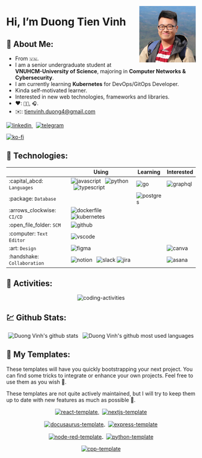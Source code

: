 <img align="right"
src="https://raw.githubusercontent.com/DuckyMomo20012/DuckyMomo20012/main/assets/avatar.jpg"
height="150px" width="150px" alt="Duong Vinh avatar" title="Hi, nice to meet
you! 🤖"/>

# Hi, I’m Duong Tien Vinh

## :unicorn: About Me:

- From `🇻🇳`.
- I am a senior undergraduate student at <b>VNUHCM-University of Science</b>,
  majoring in <b>Computer Networks & Cybersecurity</b>.
- I am currently learning <b>Kubernetes</b> for DevOps/GitOps Developer.
- Kinda self-motivated learner.
- Interested in new web technologies, frameworks and libraries.
- :heart:: `👨‍💻`, `🎧️`.
- :envelope:: tienvinh.duong4@gmail.com

<a href="https://www.linkedin.com/in/duong-tien-vinh">
    <img src="https://cdn.jsdelivr.net/gh/devicons/devicon/icons/linkedin/linkedin-original.svg" height="32px" width="32px" alt="linkedin" title="My LinkedIn profile"/>
</a>
&nbsp;
<a href="https://t.me/duckymomo20012">
    <img src="https://user-images.githubusercontent.com/64480713/181579009-2851ced3-3ef9-4008-84c7-7f222c37c25b.svg" height="32px" width="32px" alt="telegram" title="My Telegram account"/>
</a>

[![ko-fi](https://ko-fi.com/img/githubbutton_sm.svg)](https://ko-fi.com/A0A5LMNAU)

## :robot: Technologies:

<table>
    <thead>
        <tr>
            <th></th>
            <th>Using</th>
            <th>Learning</th>
            <th>Interested</th>
        </tr>
    </thead>
    <tbody>
        <tr>
            <td>:capital_abcd: <code>Languages</code></td>
            <td>
                <img src="https://cdn.jsdelivr.net/gh/devicons/devicon/icons/javascript/javascript-original.svg" height="32px" alt="javascript" title="Javascript"/>
                &nbsp;
                <img src="https://cdn.jsdelivr.net/gh/devicons/devicon/icons/python/python-original.svg" height="32px" alt="python" title="Python"/>
                &nbsp;
                <img src="https://cdn.jsdelivr.net/gh/devicons/devicon/icons/typescript/typescript-original.svg" height="32px" alt="typescript" title="Typescript"/>
            </td>
            <td>
                <img src="https://cdn.jsdelivr.net/gh/devicons/devicon/icons/go/go-original.svg" height="32px" alt="go" title="Go"/>
            </td>
            <td>
                <img src="https://cdn.jsdelivr.net/gh/devicons/devicon/icons/graphql/graphql-plain.svg" height="32px" alt="graphql" title="GraphQL"/>
            </td>
        </tr>
        <tr>
            <td>:package: <code>Database</code></td>
            <td>
                <!-- <img src="https://cdn.jsdelivr.net/gh/devicons/devicon/icons/mongodb/mongodb-original.svg" height="32px" alt="mongodb" title="MongoDB"/>
                &nbsp; -->
            </td>
            <td>
                <img src="https://cdn.jsdelivr.net/gh/devicons/devicon/icons/postgresql/postgresql-original-wordmark.svg" height="32px" alt="postgres" title="Postgres"/>
            </td>
            <td>
            </td>
        </tr>
        <tr>
            <td>:arrows_clockwise: <code>CI/CD</code></td>
            <td>
                <img src="https://cdn.jsdelivr.net/gh/devicons/devicon/icons/docker/docker-original.svg" height="32px" alt="dockerfile" title="Docker"/>
                <!-- &nbsp;
                <img src="https://cdn.jsdelivr.net/gh/devicons/devicon/icons/circleci/circleci-plain-wordmark.svg" height="32px" alt="circleci" title="CircleCI"/> -->
                &nbsp;
                <img src="https://user-images.githubusercontent.com/64480713/213927246-c4deafeb-67cb-4fca-8829-576dfbbfdd3a.svg" height="32px" alt="kubernetes" title="Kubernetes"/>
            </td>
            <td>
            </td>
            <td>
            </td>
        </tr>
        <tr>
            <td>:open_file_folder: <code>SCM</code></td>
            <td>
                <img src="https://cdn.jsdelivr.net/gh/devicons/devicon/icons/github/github-original.svg" height="32px" alt="github" title="Github"/>
            </td>
            <td>
            </td>
            <td>
            </td>
        </tr>
        <tr>
            <td>:computer: <code>Text Editor</code></td>
            <td>
                <img src="https://cdn.jsdelivr.net/gh/devicons/devicon/icons/vscode/vscode-original.svg" height="32px" alt="vscode" title="VSCode"/>
            </td>
            <td>
            </td>
            <td>
            </td>
        </tr>
        <tr>
            <td>:art: <code>Design</code></td>
            <td>
                <img src="https://cdn.jsdelivr.net/gh/devicons/devicon/icons/figma/figma-original.svg" height="32px" alt="figma" title="Figma"/>
            </td>
            <td>
            </td>
            <td>
                <img src="https://cdn.jsdelivr.net/gh/devicons/devicon/icons/canva/canva-original.svg" height="32px" alt="canva" title="Canva"/>
            </td>
        </tr>
        <tr>
            <td>:handshake: <code>Collaboration</code></td>
            <td>
                <img src="https://user-images.githubusercontent.com/64480713/181582754-02447383-0a9b-4f40-8bb1-5b14b41f8c60.svg" height="32px" alt="notion" title="Notion"/>
                &nbsp;
                <!-- Source: https://atlassian.design/resources/logo-library -->
                <!-- <img src="https://user-images.githubusercontent.com/64480713/213927197-8c896829-476c-4ad7-b19c-1edff6cb2ad4.svg" height="32px" alt="trello" title="Trello"/>
                &nbsp; -->
                <img src="https://cdn.jsdelivr.net/gh/devicons/devicon/icons/slack/slack-original.svg" height="32px" alt="slack" title="Slack"/>
                <!-- Source: https://atlassian.design/resources/logo-library -->
                <img src="https://user-images.githubusercontent.com/64480713/213927110-4ce88d77-e5ea-4806-961d-0ef0166d5978.svg" height="32px" alt="jira" title="Jira"/>
            </td>
            <td>
            </td>
            <td>
                <!-- Source: https://asana.com/brand -->
                <img src="https://user-images.githubusercontent.com/64480713/213927473-5c444e3a-ecbe-4a54-aee6-fefc593760e8.svg" height="32px" alt="asana" title="Asana"/>
            </td>
        </tr>
    </tbody>
</table>

## :crab: Activities:

<p align="center">
    <img
    src="https://wakatime.com/share/@duckymomo20012/e8e15f75-bcf6-4111-85a6-be6d337a7891.svg"
    height="80%" width="80%" alt="coding-activities" title="My Coding Activities"/>
</p>

## :chart: Github Stats:

<!-- Light Mode:
    - title_color= #FFB2BA
    - text_color= #ECE0E0
    - icon_color= #E8C08F
    - bg_color= #524344

    Top Languages config:
    - layout=compact
    - langs_count=10 -->

<!-- Dark Mode:
    - title_color= #B7C4FF
    - text_color= #E4E1E6
    - icon_color= #E5BAD9
    - bg_color= #45464F

    Top Languages config:
    - layout=compact
    - langs_count=10 -->

<p align="center">
    <picture>
        <source media="(prefers-color-scheme: dark)" srcset="https://duckymomo20012-github-readme-stats.vercel.app/api?username=DuckyMomo20012&show_icons=true&title_color=FFB2BA&text_color=ECE0E0&icon_color=E8C08F&bg_color=524344" alt="Duong Vinh's github stats" title="My statistics">
        <img align="center" src="https://duckymomo20012-github-readme-stats.vercel.app/api?username=DuckyMomo20012&show_icons=true&title_color=B7C4FF&text_color=E4E1E6&icon_color=E5BAD9&bg_color=45464F" alt="Duong Vinh's github stats" title="My statistics"/>
    </picture>
    &nbsp;
    <picture>
        <source media="(prefers-color-scheme: dark)" srcset="https://duckymomo20012-github-readme-stats.vercel.app/api/top-langs/?username=DuckyMomo20012&layout=compact&langs_count=10&&title_color=FFB2BA&text_color=ECE0E0&icon_color=E8C08F&bg_color=524344" alt="Duong Vinh's github most used languages" title="My most used languages">
        <img align="center" src="https://duckymomo20012-github-readme-stats.vercel.app/api/top-langs/?username=DuckyMomo20012&layout=compact&langs_count=10&&title_color=B7C4FF&text_color=E4E1E6&icon_color=E5BAD9&bg_color=45464F" alt="Duong Vinh's github most used languages" title="My most used languages"/>
    </picture>
</p>

## :whale: My Templates:

These templates will have you quickly bootstrapping your next project. You can
find some tricks to integrate or enhance your own projects. Feel free to use
them as you wish 🥰.

These templates are not quite actively maintained, but I will try to keep them
up to date with new features as much as possible 🌱.

<p align="center">
    <a href="https://github.com/DuckyMomo20012/react-template">
      <picture>
          <source media="(prefers-color-scheme: dark)" srcset="https://duckymomo20012-github-readme-stats.vercel.app/api/pin/?username=DuckyMomo20012&repo=react-template&title_color=FFB2BA&text_color=ECE0E0&icon_color=E8C08F&bg_color=524344" alt="react-template" title="React Template">
          <img align="center" src="https://duckymomo20012-github-readme-stats.vercel.app/api/pin/?username=DuckyMomo20012&repo=react-template&title_color=B7C4FF&text_color=E4E1E6&icon_color=E5BAD9&bg_color=45464F" alt="react-template" title="React Template"/>
      </picture>
    </a>
    &nbsp;
    <a href="https://github.com/DuckyMomo20012/nextjs-template">
        <picture>
            <source media="(prefers-color-scheme: dark)" srcset="https://duckymomo20012-github-readme-stats.vercel.app/api/pin/?username=DuckyMomo20012&repo=nextjs-template&title_color=FFB2BA&text_color=ECE0E0&icon_color=E8C08F&bg_color=524344" alt="nextjs-template" title="NextJS Template">
            <img align="center" src="https://duckymomo20012-github-readme-stats.vercel.app/api/pin/?username=DuckyMomo20012&repo=nextjs-template&title_color=B7C4FF&text_color=E4E1E6&icon_color=E5BAD9&bg_color=45464F" alt="nextjs-template" title="NextJS Template"/>
        </picture>
    </a>
</p>

<p align="center">
    <a href="https://github.com/DuckyMomo20012/docusaurus-template">
        <picture>
            <source media="(prefers-color-scheme: dark)" srcset="https://duckymomo20012-github-readme-stats.vercel.app/api/pin/?username=DuckyMomo20012&repo=docusaurus-template&title_color=FFB2BA&text_color=ECE0E0&icon_color=E8C08F&bg_color=524344" alt="docusaurus-template" title="Docusaurus Template">
            <img align="center" src="https://duckymomo20012-github-readme-stats.vercel.app/api/pin/?username=DuckyMomo20012&repo=docusaurus-template&title_color=B7C4FF&text_color=E4E1E6&icon_color=E5BAD9&bg_color=45464F" alt="docusaurus-template" title="Docusaurus Template"/>
        </picture>
    </a>
    &nbsp;
    <a href="https://github.com/DuckyMomo20012/express-template">
        <picture>
            <source media="(prefers-color-scheme: dark)" srcset="https://duckymomo20012-github-readme-stats.vercel.app/api/pin/?username=DuckyMomo20012&repo=express-template&title_color=FFB2BA&text_color=ECE0E0&icon_color=E8C08F&bg_color=524344" alt="express-template" title="ExpressJS Template">
            <img align="center" src="https://duckymomo20012-github-readme-stats.vercel.app/api/pin/?username=DuckyMomo20012&repo=express-template&title_color=B7C4FF&text_color=E4E1E6&icon_color=E5BAD9&bg_color=45464F" alt="express-template" title="ExpressJS Template"/>
        </picture>
    </a>
</p>

<p align="center">
    <a href="https://github.com/DuckyMomo20012/node-red-template">
        <picture>
            <source media="(prefers-color-scheme: dark)" srcset="https://duckymomo20012-github-readme-stats.vercel.app/api/pin/?username=DuckyMomo20012&repo=node-red-template&title_color=FFB2BA&text_color=ECE0E0&icon_color=E8C08F&bg_color=524344" alt="node-red-template" title="Node-RED Template">
            <img align="center" src="https://duckymomo20012-github-readme-stats.vercel.app/api/pin/?username=DuckyMomo20012&repo=node-red-template&title_color=B7C4FF&text_color=E4E1E6&icon_color=E5BAD9&bg_color=45464F" alt="node-red-template" title="Node-RED Template"/>
        </picture>
    </a>
    &nbsp;
    <a href="https://github.com/DuckyMomo20012/python-template">
        <picture>
            <source media="(prefers-color-scheme: dark)" srcset="https://duckymomo20012-github-readme-stats.vercel.app/api/pin/?username=DuckyMomo20012&repo=python-template&title_color=FFB2BA&text_color=ECE0E0&icon_color=E8C08F&bg_color=524344" alt="python-template" title="Python Template">
            <img align="center" src="https://duckymomo20012-github-readme-stats.vercel.app/api/pin/?username=DuckyMomo20012&repo=python-template&title_color=B7C4FF&text_color=E4E1E6&icon_color=E5BAD9&bg_color=45464F" alt="python-template" title="Python Template"/>
        </picture>
    </a>
</p>

<p align="center">
    <a href="https://github.com/DuckyMomo20012/cpp-template">
        <picture>
            <source media="(prefers-color-scheme: dark)" srcset="https://duckymomo20012-github-readme-stats.vercel.app/api/pin/?username=DuckyMomo20012&repo=cpp-template&title_color=FFB2BA&text_color=ECE0E0&icon_color=E8C08F&bg_color=524344" alt="cpp-template" title="CPP Template">
            <img align="center" src="https://duckymomo20012-github-readme-stats.vercel.app/api/pin/?username=DuckyMomo20012&repo=cpp-template&title_color=B7C4FF&text_color=E4E1E6&icon_color=E5BAD9&bg_color=45464F" alt="cpp-template" title="CPP Template"/>
        </picture>
    </a>
</p>
